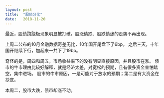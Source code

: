 ```yaml
---
layout: post
title:  "股债分化"
date:   2018-11-20
---
```


最近，股债跷跷板现象明显被打破。股涨债跌、股跌债涨的走势不再出现。

上周二公布的10月金融数据奇差无比，10年国开尾盘下了6bp。
之后三天，十年国开继续下行，加起来一共下了19bp。

奇怪的是，周四和周五，市场收益率下的没有明显直接原因，并且股市在涨。
债市的牛市理由比较好解释，就是经济太差，对宽松的预期，且有很多资金害怕踏空，集中进场。
股市的牛市原因，一是可能对于放水的预期；第二是有大资金在抄底。

本周二，股市大跌，债市却涨不动。